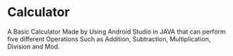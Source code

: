 # Calculator

A Basic Calculator Made by Using Android Studio in JAVA that can perform five different Operations Such as Addition, Subtraction, Multiplication, Division and Mod.
